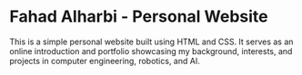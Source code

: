 # Fahad Alharbi - Personal Website

This is a simple personal website built using HTML and CSS. It serves as an online introduction and portfolio showcasing my background, interests, and projects in computer engineering, robotics, and AI.
